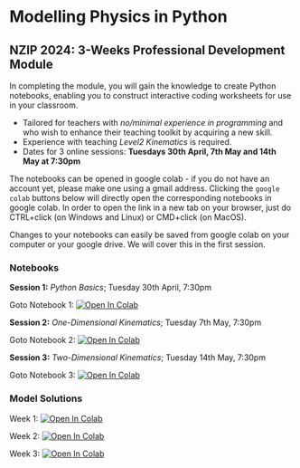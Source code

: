 #  Modelling Physics in Python
## NZIP 2024: 3-Weeks Professional Development Module

In completing the module, you will gain the knowledge to create Python notebooks, enabling you to construct interactive  coding worksheets for use in your classroom.

- Tailored for teachers with *no/minimal experience in programming* and who wish to enhance their teaching toolkit by acquiring a new skill.
- Experience with teaching *Level2 Kinematics* is required.
- Dates for 3 online sessions: **Tuesdays 30th April, 7th May and 14th May at 7:30pm**

The notebooks can be opened in google colab - if you do not have an account yet, please make one using a gmail address.
Clicking the ```google colab``` buttons below will directly open the corresponding notebooks in google colab.
In order to open the link in a new tab on your browser, just do CTRL+click (on Windows and Linux) or CMD+click (on MacOS).

Changes to your notebooks can easily be saved from google colab on your computer or your google drive. We will cover this in the first session.

### Notebooks

**Session 1:** *Python Basics*; Tuesday 30th April, 7:30pm

Goto Notebook 1: [![Open In Colab](https://colab.research.google.com/assets/colab-badge.svg)](https://colab.research.google.com/github/ElkePahl/NZIP2024_Python_Modelling_Physics/blob/main/notebook1_2024.ipynb)

**Session 2:** *One-Dimensional Kinematics*; Tuesday 7th May, 7:30pm

Goto Notebook 2: [![Open In Colab](https://colab.research.google.com/assets/colab-badge.svg)](https://colab.research.google.com/github/ElkePahl/NZIP2024_Python_Modelling_Physics/blob/main/notebook2_2024.ipynb)

**Session 3:** *Two-Dimensional Kinematics*; Tuesday 14th May, 7:30pm

Goto Notebook 3: [![Open In Colab](https://colab.research.google.com/assets/colab-badge.svg)](https://colab.research.google.com/github/ElkePahl/NZIP2024_Python_Modelling_Physics/blob/main/notebook3_2024.ipynb)

### Model Solutions

Week 1: [![Open In Colab](https://colab.research.google.com/assets/colab-badge.svg)](https://colab.research.google.com/github/ElkePahl/NZIP2024_Python_Modelling_Physics/blob/main/modelanswers1_2024.ipynb)

Week 2: [![Open In Colab](https://colab.research.google.com/assets/colab-badge.svg)](https://colab.research.google.com/github/ElkePahl/NZIP2024_Python_Modelling_Physics/blob/main/modelanswers2_2024.ipynb)

Week 3: [![Open In Colab](https://colab.research.google.com/assets/colab-badge.svg)](https://colab.research.google.com/github/ElkePahl/NZIP2024_Python_Modelling_Physics/blob/main/modelanswers3_2024.ipynb)


